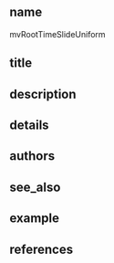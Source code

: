 ## name
mvRootTimeSlideUniform
## title
## description
## details
## authors
## see_also
## example
## references
